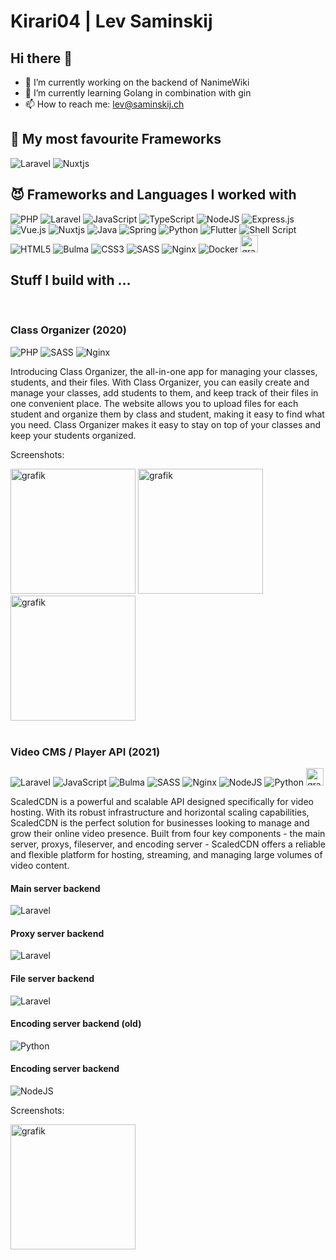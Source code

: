 # Kirari04 | Lev Saminskij
## Hi there 👋

- 🔭 I’m currently working on the backend of NanimeWiki
- 🌱 I’m currently learning Golang in combination with gin
- 📫 How to reach me: lev@saminskij.ch


## 👻 My most favourite Frameworks
![Laravel](https://img.shields.io/badge/laravel-%23FF2D20.svg?style=for-the-badge&logo=laravel&logoColor=white)
![Nuxtjs](https://img.shields.io/badge/Nuxt-002E3B?style=for-the-badge&logo=nuxtdotjs&logoColor=#00DC82)

## 😈 Frameworks and Languages I worked with

![PHP](https://img.shields.io/badge/php-%23777BB4.svg?style=for-the-badge&logo=php&logoColor=white)
![Laravel](https://img.shields.io/badge/laravel-%23FF2D20.svg?style=for-the-badge&logo=laravel&logoColor=white)
![JavaScript](https://img.shields.io/badge/javascript-%23323330.svg?style=for-the-badge&logo=javascript&logoColor=%23F7DF1E)
![TypeScript](https://img.shields.io/badge/typescript-%23007ACC.svg?style=for-the-badge&logo=typescript&logoColor=white)
![NodeJS](https://img.shields.io/badge/node.js-6DA55F?style=for-the-badge&logo=node.js&logoColor=white)
![Express.js](https://img.shields.io/badge/express.js-%23404d59.svg?style=for-the-badge&logo=express&logoColor=%2361DAFB)
![Vue.js](https://img.shields.io/badge/vuejs-%2335495e.svg?style=for-the-badge&logo=vuedotjs&logoColor=%234FC08D)
![Nuxtjs](https://img.shields.io/badge/Nuxt-002E3B?style=for-the-badge&logo=nuxtdotjs&logoColor=#00DC82)
![Java](https://img.shields.io/badge/java-%23ED8B00.svg?style=for-the-badge&logo=java&logoColor=white)
![Spring](https://img.shields.io/badge/spring-%236DB33F.svg?style=for-the-badge&logo=spring&logoColor=white)
![Python](https://img.shields.io/badge/python-3670A0?style=for-the-badge&logo=python&logoColor=ffdd54)
![Flutter](https://img.shields.io/badge/Flutter-%2302569B.svg?style=for-the-badge&logo=Flutter&logoColor=white)
![Shell Script](https://img.shields.io/badge/shell_script-%23121011.svg?style=for-the-badge&logo=gnu-bash&logoColor=white)
![HTML5](https://img.shields.io/badge/html5-%23E34F26.svg?style=for-the-badge&logo=html5&logoColor=white)
![Bulma](https://img.shields.io/badge/bulma-00D0B1?style=for-the-badge&logo=bulma&logoColor=white)
![CSS3](https://img.shields.io/badge/css3-%231572B6.svg?style=for-the-badge&logo=css3&logoColor=white)
![SASS](https://img.shields.io/badge/SASS-hotpink.svg?style=for-the-badge&logo=SASS&logoColor=white)
![Nginx](https://img.shields.io/badge/nginx-%23009639.svg?style=for-the-badge&logo=nginx&logoColor=white)
![Docker](https://img.shields.io/badge/docker-%230db7ed.svg?style=for-the-badge&logo=docker&logoColor=white)
<img alt="grafik" height="28" src="https://user-images.githubusercontent.com/103888491/206697162-9d178ff2-0996-446d-a715-4d93c92b5786.png" />

## Stuff I build with ...
<br />


### **Class Organizer** (2020)
![PHP](https://img.shields.io/badge/php-%23777BB4.svg?style=for-the-badge&logo=php&logoColor=white)
![SASS](https://img.shields.io/badge/SASS-hotpink.svg?style=for-the-badge&logo=SASS&logoColor=white)
![Nginx](https://img.shields.io/badge/nginx-%23009639.svg?style=for-the-badge&logo=nginx&logoColor=white)
<p>
Introducing Class Organizer, the all-in-one app for managing your classes, students, and their files. With Class Organizer, you can easily create and manage your classes, add students to them, and keep track of their files in one convenient place. The website allows you to upload files for each student and organize them by class and student, making it easy to find what you need. Class Organizer makes it easy to stay on top of your classes and keep your students organized.  
</p>
<p>Screenshots:</p>
<img alt="grafik" width="200" src="https://user-images.githubusercontent.com/103888491/206664568-cc9853fd-683e-46fc-a419-d36128ad434f.png" />
<img alt="grafik" width="200" src="https://user-images.githubusercontent.com/103888491/206664737-114531eb-d5a6-4e52-b62e-0bf8cdfd2a2c.png" />
<img alt="grafik" width="200" src="https://user-images.githubusercontent.com/103888491/206665102-5c2f0f55-3c65-422e-982c-87013abbb77a.png" />
<br /><br />

### **Video CMS / Player API** (2021)

![Laravel](https://img.shields.io/badge/laravel-%23FF2D20.svg?style=for-the-badge&logo=laravel&logoColor=white)
![JavaScript](https://img.shields.io/badge/javascript-%23323330.svg?style=for-the-badge&logo=javascript&logoColor=%23F7DF1E)
![Bulma](https://img.shields.io/badge/bulma-00D0B1?style=for-the-badge&logo=bulma&logoColor=white)
![SASS](https://img.shields.io/badge/SASS-hotpink.svg?style=for-the-badge&logo=SASS&logoColor=white)
![Nginx](https://img.shields.io/badge/nginx-%23009639.svg?style=for-the-badge&logo=nginx&logoColor=white)
![NodeJS](https://img.shields.io/badge/node.js-6DA55F?style=for-the-badge&logo=node.js&logoColor=white)
![Python](https://img.shields.io/badge/python-3670A0?style=for-the-badge&logo=python&logoColor=ffdd54)
<img alt="grafik" height="28" src="https://user-images.githubusercontent.com/103888491/206697162-9d178ff2-0996-446d-a715-4d93c92b5786.png" />

<p>
ScaledCDN is a powerful and scalable API designed specifically for video hosting. With its robust infrastructure and horizontal scaling capabilities, ScaledCDN is the perfect solution for businesses looking to manage and grow their online video presence. Built from four key components - the main server, proxys, fileserver, and encoding server - ScaledCDN offers a reliable and flexible platform for hosting, streaming, and managing large volumes of video content.
</p>

#### Main server backend 
![Laravel](https://img.shields.io/badge/laravel-%23FF2D20.svg?style=for-the-badge&logo=laravel&logoColor=white)
#### Proxy server backend 
![Laravel](https://img.shields.io/badge/laravel-%23FF2D20.svg?style=for-the-badge&logo=laravel&logoColor=white)
#### File server backend 
![Laravel](https://img.shields.io/badge/laravel-%23FF2D20.svg?style=for-the-badge&logo=laravel&logoColor=white)
#### Encoding server backend (old)
![Python](https://img.shields.io/badge/python-3670A0?style=for-the-badge&logo=python&logoColor=ffdd54)
#### Encoding server backend 
![NodeJS](https://img.shields.io/badge/node.js-6DA55F?style=for-the-badge&logo=node.js&logoColor=white)


<p>Screenshots:</p>
<img alt="grafik" width="200" src="https://user-images.githubusercontent.com/103888491/206692714-8881ccd5-e29f-456c-82ca-3c4dabf4bf82.png" />
<br /><br />
